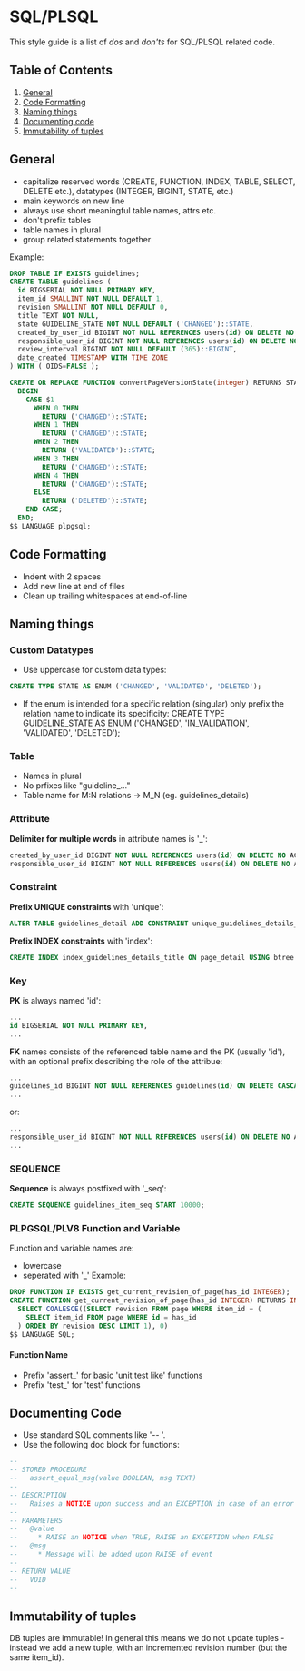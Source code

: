 # SQL/PLSQL
This style guide is a list of *dos* and *don'ts* for SQL/PLSQL related code.

## Table of Contents

1. [General](#general)
1. [Code Formatting](#code-formatting)
1. [Naming things](#naming-things)
1. [Documenting code](#documenting-code)
1. [Immutability of tuples](#immutability-of-tuples)

## General
* capitalize reserved words (CREATE, FUNCTION, INDEX, TABLE, SELECT, DELETE etc.), datatypes (INTEGER, BIGINT, STATE, etc.)
* main keywords on new line
* always use short meaningful table names, attrs etc.
* don't prefix tables
* table names in plural
* group related statements together

Example:
```sql
DROP TABLE IF EXISTS guidelines;
CREATE TABLE guidelines (
  id BIGSERIAL NOT NULL PRIMARY KEY,
  item_id SMALLINT NOT NULL DEFAULT 1,
  revision SMALLINT NOT NULL DEFAULT 0,
  title TEXT NOT NULL,
  state GUIDELINE_STATE NOT NULL DEFAULT ('CHANGED')::STATE,
  created_by_user_id BIGINT NOT NULL REFERENCES users(id) ON DELETE NO ACTION,
  responsible_user_id BIGINT NOT NULL REFERENCES users(id) ON DELETE NO ACTION,
  review_interval BIGINT NOT NULL DEFAULT (365)::BIGINT,
  date_created TIMESTAMP WITH TIME ZONE
) WITH ( OIDS=FALSE );

CREATE OR REPLACE FUNCTION convertPageVersionState(integer) RETURNS STATE AS $$
  BEGIN
    CASE $1
      WHEN 0 THEN
        RETURN ('CHANGED')::STATE;
      WHEN 1 THEN
        RETURN ('CHANGED')::STATE;
      WHEN 2 THEN
        RETURN ('VALIDATED')::STATE;
      WHEN 3 THEN
        RETURN ('CHANGED')::STATE;
      WHEN 4 THEN
        RETURN ('CHANGED')::STATE;
      ELSE
        RETURN ('DELETED')::STATE;
    END CASE;
  END;
$$ LANGUAGE plpgsql;
```

## Code Formatting
* Indent with 2 spaces
* Add new line at end of files
* Clean up trailing whitespaces at end-of-line

## Naming things
### Custom Datatypes
* Use uppercase for custom data types:
```sql
CREATE TYPE STATE AS ENUM ('CHANGED', 'VALIDATED', 'DELETED');
```

* If the enum is intended for a specific relation (singular) only prefix the relation name to indicate its specificity:
CREATE TYPE GUIDELINE_STATE AS ENUM ('CHANGED', 'IN_VALIDATION', 'VALIDATED', 'DELETED');

### Table
* Names in plural
* No prfixes like "guideline_..."
* Table name for M:N relations -> M_N (eg. guidelines_details)

### Attribute
__Delimiter for multiple words__ in attribute names is '_':
```sql
created_by_user_id BIGINT NOT NULL REFERENCES users(id) ON DELETE NO ACTION,
responsible_user_id BIGINT NOT NULL REFERENCES users(id) ON DELETE NO ACTION,
```

### Constraint
__Prefix UNIQUE constraints__ with 'unique':
```sql
ALTER TABLE guidelines_detail ADD CONSTRAINT unique_guidelines_details_revision UNIQUE (guidelines_id, details_id);
```

__Prefix INDEX constraints__ with 'index':
```sql
CREATE INDEX index_guidelines_details_title ON page_detail USING btree (lower(title));
```

### Key
__PK__ is always named 'id':
```sql
...
id BIGSERIAL NOT NULL PRIMARY KEY,
...
```
__FK__ names consists of the referenced table name and the PK (usually 'id'), with an optional prefix describing the role of the attribue:
```sql
...
guidelines_id BIGINT NOT NULL REFERENCES guidelines(id) ON DELETE CASCADE,
...
```

or:

```sql
...
responsible_user_id BIGINT NOT NULL REFERENCES users(id) ON DELETE NO ACTION,
...
```

### SEQUENCE
__Sequence__ is always postfixed with '_seq':
```sql
CREATE SEQUENCE guidelines_item_seq START 10000;
```

### PLPGSQL/PLV8 Function and Variable
Function and variable names are:
* lowercase
* seperated with '_'
Example:
```sql
DROP FUNCTION IF EXISTS get_current_revision_of_page(has_id INTEGER);
CREATE FUNCTION get_current_revision_of_page(has_id INTEGER) RETURNS INTEGER AS $$
  SELECT COALESCE((SELECT revision FROM page WHERE item_id = (
    SELECT item_id FROM page WHERE id = has_id
  ) ORDER BY revision DESC LIMIT 1), 0)
$$ LANGUAGE SQL;
```

#### Function Name
* Prefix 'assert_' for basic 'unit test like' functions
* Prefix 'test_' for 'test' functions

## Documenting Code
* Use standard SQL comments like '-- '.
* Use the following doc block for functions:
```sql
--
-- STORED PROCEDURE
--   assert_equal_msg(value BOOLEAN, msg TEXT)
--
-- DESCRIPTION
--   Raises a NOTICE upon success and an EXCEPTION in case of an error
--
-- PARAMETERS
--   @value
--     * RAISE an NOTICE when TRUE, RAISE an EXCEPTION when FALSE
--   @msg
--     * Message will be added upon RAISE of event
--
-- RETURN VALUE
--   VOID
--
```

## Immutability of tuples
DB tuples are immutable! In general this means we do not update tuples - instead we add a new tuple, with an incremented revision number (but the same item_id).
